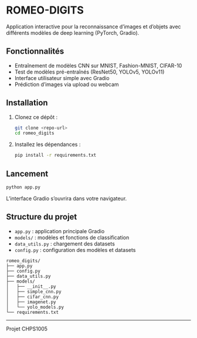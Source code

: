 # ROMEO-DIGITS

Application interactive pour la reconnaissance d’images et d’objets avec différents modèles de deep learning (PyTorch, Gradio).

## Fonctionnalités

- Entraînement de modèles CNN sur MNIST, Fashion-MNIST, CIFAR-10
- Test de modèles pré-entraînés (ResNet50, YOLOv5, YOLOv11)
- Interface utilisateur simple avec Gradio
- Prédiction d’images via upload ou webcam

## Installation

1. Clonez ce dépôt :
   ```bash
   git clone <repo-url>
   cd romeo_digits
   ```
2. Installez les dépendances :
   ```bash
   pip install -r requirements.txt
   ```

## Lancement

```bash
python app.py
```

L’interface Gradio s’ouvrira dans votre navigateur.

## Structure du projet

- `app.py` : application principale Gradio
- `models/` : modèles et fonctions de classification
- `data_utils.py` : chargement des datasets
- `config.py` : configuration des modèles et datasets

```
romeo_digits/
├── app.py
├── config.py
├── data_utils.py
├── models/
│   ├── __init__.py
│   ├── simple_cnn.py
│   ├── cifar_cnn.py
│   ├── imagenet.py
│   └── yolo_models.py
└── requirements.txt
```

---
Projet CHPS1005
